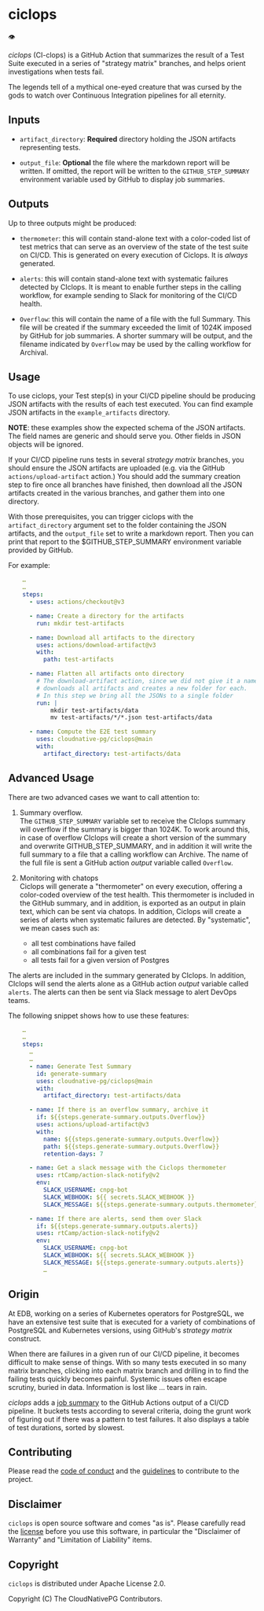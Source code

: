 # ciclops

👁️

*ciclops* (CI-clops) is a GitHub Action that summarizes the result of a Test
Suite executed in a series of "strategy matrix" branches, and helps orient
investigations when tests fail.

The legends tell of a mythical one-eyed creature that was cursed by the gods to
watch over Continuous Integration pipelines for all eternity.

## Inputs

- `artifact_directory`: **Required** directory holding the
  JSON artifacts representing tests.

- `output_file`: **Optional** the file where the markdown report will be
  written. If omitted, the report will be written to the `GITHUB_STEP_SUMMARY`
  environment variable used by GitHub to display job summaries.

## Outputs

Up to three outputs might be produced:

- `thermometer`: this will contain stand-alone text with a color-coded list
  of test metrics that can serve as an overview of the state of the test suite
  on CI/CD. This is generated on every execution of Ciclops.
  It is *always* generated.

- `alerts`: this will contain stand-alone text with systematic failures
  detected by CIclops. It is meant to enable further steps in the calling
  workflow, for example sending to Slack for monitoring of the CI/CD health.

- `Overflow`: this will contain the name of a file with the full Summary. This
  file will be created if the summary exceeded the limit of 1024K imposed by
  GitHub for job summaries. A shorter summary will be output, and the filename
  indicated by `Overflow` may be used by the calling workflow for Archival.

## Usage

To use ciclops, your Test step(s) in your CI/CD pipeline should be producing
JSON artifacts with the results of each test executed.
You can find example JSON artifacts in the `example_artifacts` directory.

**NOTE**: these examples show the expected schema of the JSON artifacts. The
field names are generic and should serve you. Other fields in JSON objects will
be ignored.

If your CI/CD pipeline runs tests in several *strategy matrix* branches, you
should ensure the JSON artifacts are uploaded (e.g. via the GitHub
`actions/upload-artifact` action.)
You should add the summary creation step to fire once all branches have
finished, then download all the JSON artifacts created in the various branches,
and gather them into one directory.

With those prerequisites, you can trigger ciclops with the `artifact_directory`
argument set to the folder containing the JSON artifacts, and the `output_file`
set to write a markdown report. Then you can print that report to the
$GITHUB_STEP_SUMMARY environment variable provided by GitHub.

For example:

``` yaml
    …
    …
    steps:
      - uses: actions/checkout@v3

      - name: Create a directory for the artifacts
        run: mkdir test-artifacts

      - name: Download all artifacts to the directory
        uses: actions/download-artifact@v3
        with:
          path: test-artifacts

      - name: Flatten all artifacts onto directory
        # The download-artifact action, since we did not give it a name,
        # downloads all artifacts and creates a new folder for each.
        # In this step we bring all the JSONs to a single folder
        run: |
            mkdir test-artifacts/data
            mv test-artifacts/*/*.json test-artifacts/data

      - name: Compute the E2E test summary
        uses: cloudnative-pg/ciclops@main
        with:
          artifact_directory: test-artifacts/data
```

## Advanced Usage

There are two advanced cases we want to call attention to:

1. Summary overflow. \
  The `GITHUB_STEP_SUMMARY` variable set to receive the CIclops summary will
  overflow if the summary is bigger than 1024K. To work around this, in case of
  overflow CIclops will create a short version of the summary and overwrite
  GITHUB_STEP_SUMMARY, and in addition it will write the full summary to a file
  that a calling workflow can Archive.
  The name of the full file is sent a GitHub action *output* variable
  called `Overflow`.

2. Monitoring with chatops \
  Ciclops will generate a "thermometer" on every execution, offering a
  color-coded overview of the test health. This thermometer is included in
  the GitHub summary, and in addition, is exported as an output in plain
  text, which can be sent via chatops.
  In addition, Ciclops will create a series of alerts when systematic failures are detected.
  By "systematic", we mean cases such as:

    - all test combinations have failed
    - all combinations fail for a given test
    - all tests fail for a given version of Postgres
  
  The alerts are included in the summary generated by CIclops. In addition,
  CIclops will send the alerts alone as a GitHub action *output* variable
  called `alerts`.
  The alerts can then be sent via Slack message to alert DevOps teams.

The following snippet shows how to use these features:

``` yaml
    …
    …
    steps:
      …
      …
      - name: Generate Test Summary
        id: generate-summary
        uses: cloudnative-pg/ciclops@main
        with:
          artifact_directory: test-artifacts/data

      - name: If there is an overflow summary, archive it
        if: ${{steps.generate-summary.outputs.Overflow}}
        uses: actions/upload-artifact@v3
        with:
          name: ${{steps.generate-summary.outputs.Overflow}}
          path: ${{steps.generate-summary.outputs.Overflow}}
          retention-days: 7

      - name: Get a slack message with the Ciclops thermometer
        uses: rtCamp/action-slack-notify@v2
        env:
          SLACK_USERNAME: cnpg-bot
          SLACK_WEBHOOK: ${{ secrets.SLACK_WEBHOOK }}
          SLACK_MESSAGE: ${{steps.generate-summary.outputs.thermometer}}

      - name: If there are alerts, send them over Slack
        if: ${{steps.generate-summary.outputs.alerts}}
        uses: rtCamp/action-slack-notify@v2
        env:
          SLACK_USERNAME: cnpg-bot
          SLACK_WEBHOOK: ${{ secrets.SLACK_WEBHOOK }}
          SLACK_MESSAGE: ${{steps.generate-summary.outputs.alerts}}
          …
```

## Origin

At EDB, working on a series of Kubernetes operators for PostgreSQL, we have an
extensive test suite that is executed for a variety of combinations of
PostgreSQL and Kubernetes versions, using GitHub's *strategy matrix* construct.

When there are failures in a given run of our CI/CD pipeline, it becomes
difficult to make sense of things. With so many tests executed in so many matrix
branches, clicking into each matrix branch and drilling in to find the failing
tests quickly becomes painful.
Systemic issues often escape scrutiny, buried in data. Information is lost
like … tears in rain.

*ciclops* adds a
[job summary](https://github.blog/2022-05-09-supercharging-github-actions-with-job-summaries/)
to the GitHub Actions output of a CI/CD pipeline. It buckets tests according to
several criteria, doing the grunt work of figuring out if there was a
pattern to test failures.
It also displays a table of test durations, sorted by slowest.

## Contributing

Please read the [code of conduct](CODE_OF_CONDUCT.md) and the
[guidelines](CONTRIBUTING.md) to contribute to the project.

## Disclaimer

`ciclops` is open source software and comes "as is". Please carefully
read the [license](LICENSE) before you use this software, in particular
the "Disclaimer of Warranty" and "Limitation of Liability" items.

## Copyright

`ciclops` is distributed under Apache License 2.0.

Copyright (C) The CloudNativePG Contributors.
